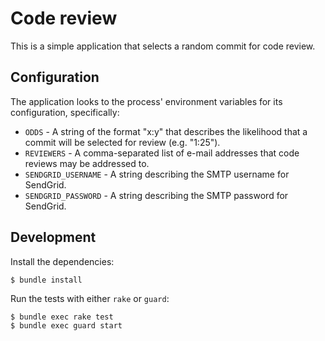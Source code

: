# Code review

This is a simple application that selects a random commit for code review.

## Configuration

The application looks to the process' environment variables for its configuration, specifically:

* `ODDS` - A string of the format "x:y" that describes the likelihood that a commit will be selected for review (e.g. "1:25").
* `REVIEWERS` - A comma-separated list of e-mail addresses that code reviews may be addressed to.
* `SENDGRID_USERNAME` - A string describing the SMTP username for SendGrid.
* `SENDGRID_PASSWORD` - A string describing the SMTP password for SendGrid.

## Development

Install the dependencies:

    $ bundle install

Run the tests with either `rake` or `guard`:

    $ bundle exec rake test
    $ bundle exec guard start
